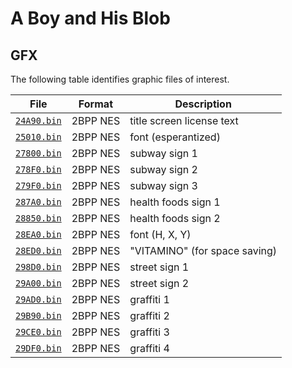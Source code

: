 # A Boy and His Blob

## GFX

The following table identifies graphic files of interest.

| File | Format | Description |
|---|---|---|
| [`24A90.bin`](24A90.bin) | 2BPP NES | title screen license text
| [`25010.bin`](25010.bin) | 2BPP NES | font (esperantized)
| [`27800.bin`](27800.bin) | 2BPP NES | subway sign 1
| [`278F0.bin`](278F0.bin) | 2BPP NES | subway sign 2
| [`279F0.bin`](279F0.bin) | 2BPP NES | subway sign 3
| [`287A0.bin`](287A0.bin) | 2BPP NES | health foods sign 1
| [`28850.bin`](28850.bin) | 2BPP NES | health foods sign 2
| [`28EA0.bin`](28EA0.bin) | 2BPP NES | font (H, X, Y)
| [`28ED0.bin`](28ED0.bin) | 2BPP NES | "VITAMINO" (for space saving)
| [`298D0.bin`](298D0.bin) | 2BPP NES | street sign 1
| [`29A00.bin`](29A00.bin) | 2BPP NES | street sign 2
| [`29AD0.bin`](29AD0.bin) | 2BPP NES | graffiti 1
| [`29B90.bin`](29B90.bin) | 2BPP NES | graffiti 2
| [`29CE0.bin`](29CE0.bin) | 2BPP NES | graffiti 3
| [`29DF0.bin`](29DF0.bin) | 2BPP NES | graffiti 4

